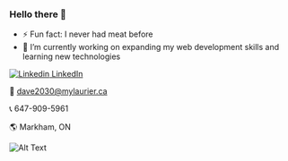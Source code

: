 ### Hello there 👋
- ⚡ Fun fact: I never had meat before
- 🔭 I’m currently working on expanding my web development skills and learning new technologies

[![Linkedin](https://i.stack.imgur.com/gVE0j.png) LinkedIn](https://www.linkedin.com/in/shyam-dave-7606b5164/)
&nbsp;

:email: dave2030@mylaurier.ca

:telephone_receiver: 647-909-5961 

:earth_americas: Markham, ON



 
![Alt Text](https://media.giphy.com/media/lTQF0ODLLjhza/giphy.gif)             

<!--
**dave2030/dave2030** is a ✨ _special_ ✨ repository because its `README.md` (this file) appears on your GitHub profile.

Here are some ideas to get you started:

- 🔭 I’m currently working on ...
- 🌱 I’m currently learning ...
- 👯 I’m looking to collaborate on ...
- 🤔 I’m looking for help with ...
- 💬 Ask me about ...
- 📫 How to reach me: ...
- 😄 Pronouns: ...
- ⚡ Fun fact: ...
-->
